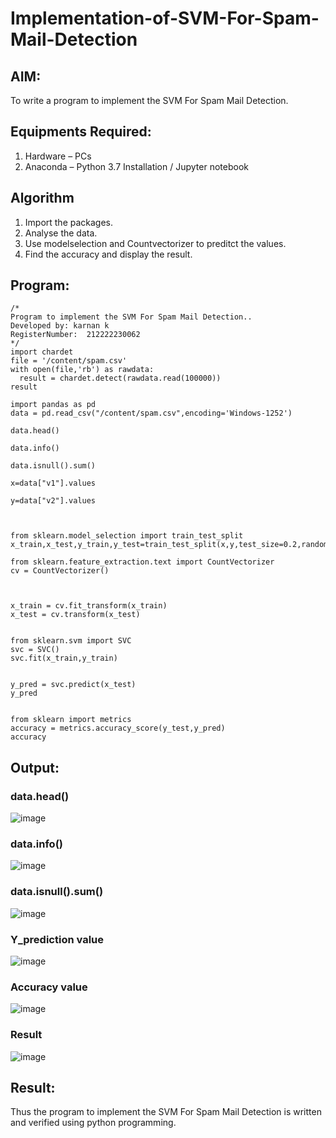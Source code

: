 # Implementation-of-SVM-For-Spam-Mail-Detection

## AIM:
To write a program to implement the SVM For Spam Mail Detection.

## Equipments Required:
1. Hardware – PCs
2. Anaconda – Python 3.7 Installation / Jupyter notebook

## Algorithm
1. Import the packages.
2. Analyse the data.
3. Use modelselection and Countvectorizer to preditct the values.
4. Find the accuracy and display the result.

## Program:
```
/*
Program to implement the SVM For Spam Mail Detection..
Developed by: karnan k
RegisterNumber:  212222230062
*/
import chardet
file = '/content/spam.csv'
with open(file,'rb') as rawdata:
  result = chardet.detect(rawdata.read(100000))
result

import pandas as pd 
data = pd.read_csv("/content/spam.csv",encoding='Windows-1252')

data.head()

data.info()

data.isnull().sum()

x=data["v1"].values

y=data["v2"].values



from sklearn.model_selection import train_test_split
x_train,x_test,y_train,y_test=train_test_split(x,y,test_size=0.2,random_state=0)

from sklearn.feature_extraction.text import CountVectorizer
cv = CountVectorizer()



x_train = cv.fit_transform(x_train)
x_test = cv.transform(x_test)


from sklearn.svm import SVC
svc = SVC()
svc.fit(x_train,y_train)


y_pred = svc.predict(x_test)
y_pred


from sklearn import metrics
accuracy = metrics.accuracy_score(y_test,y_pred)
accuracy
```

## Output:
### data.head()
![image](https://github.com/karnankasinathan/Implementation-of-SVM-For-Spam-Mail-Detection/assets/118787064/f8466aa9-ed51-4b2f-a27a-efe25d055842)

### data.info()
![image](https://github.com/karnankasinathan/Implementation-of-SVM-For-Spam-Mail-Detection/assets/118787064/6d64a069-64c8-4c70-b096-d0a9d6f6a623)

### data.isnull().sum()
![image](https://github.com/karnankasinathan/Implementation-of-SVM-For-Spam-Mail-Detection/assets/118787064/6ca1038f-f023-4a05-855c-8d29f6ddfc6a)

### Y_prediction value
![image](https://github.com/karnankasinathan/Implementation-of-SVM-For-Spam-Mail-Detection/assets/118787064/83b9522d-5397-45bb-b58b-36efc3975060)

### Accuracy value
![image](https://github.com/karnankasinathan/Implementation-of-SVM-For-Spam-Mail-Detection/assets/118787064/ffc219fc-84e4-410e-8001-fdd10cec30e3)

### Result
![image](https://github.com/karnankasinathan/Implementation-of-SVM-For-Spam-Mail-Detection/assets/118787064/8ded628d-8151-4357-b120-e61b7e8bb7e3)



## Result:
Thus the program to implement the SVM For Spam Mail Detection is written and verified using python programming.
